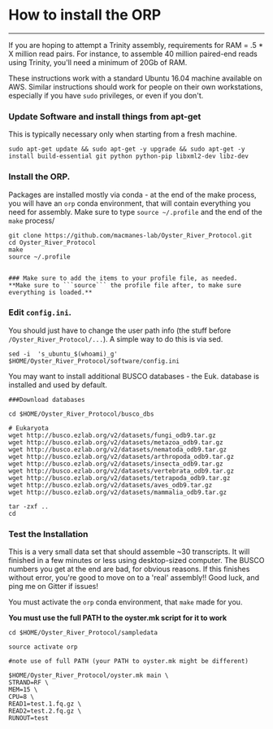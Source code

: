 # How to install the ORP
---

If you are hoping to attempt a Trinity assembly, requirements for RAM = .5 * X million read pairs. For instance, to assemble 40 million paired-end reads using Trinity, you'll need a minimum of 20Gb of RAM.

These instructions work with a standard Ubuntu 16.04 machine available on AWS. Similar instructions should work for people on their own workstations, especially if you have `sudo` privileges, or even if you don't.


### Update Software and install things from apt-get
This is typically necessary only when starting from a fresh machine.

```
sudo apt-get update && sudo apt-get -y upgrade && sudo apt-get -y install build-essential git python python-pip libxml2-dev libz-dev
```



### Install the ORP.

Packages are installed mostly via conda - at the end of the make process, you will have an `orp` conda environment, that will contain everything you need for assembly. Make sure to type `source ~/.profile` and the end of the `make` process/

```
git clone https://github.com/macmanes-lab/Oyster_River_Protocol.git
cd Oyster_River_Protocol
make
source ~/.profile


### Make sure to add the items to your profile file, as needed.
**Make sure to ```source``` the profile file after, to make sure everything is loaded.**
```

### Edit `config.ini`.
You should just have to change the user path info (the stuff before `/Oyster_River_Protocol/...`). A simple way to do this is via sed.

```
sed -i  's_ubuntu_$(whoami)_g' $HOME/Oyster_River_Protocol/software/config.ini
```

You may want to install additional BUSCO databases - the Euk. database is installed and used by default.

```
###Download databases

cd $HOME/Oyster_River_Protocol/busco_dbs

# Eukaryota
wget http://busco.ezlab.org/v2/datasets/fungi_odb9.tar.gz
wget http://busco.ezlab.org/v2/datasets/metazoa_odb9.tar.gz
wget http://busco.ezlab.org/v2/datasets/nematoda_odb9.tar.gz
wget http://busco.ezlab.org/v2/datasets/arthropoda_odb9.tar.gz
wget http://busco.ezlab.org/v2/datasets/insecta_odb9.tar.gz
wget http://busco.ezlab.org/v2/datasets/vertebrata_odb9.tar.gz
wget http://busco.ezlab.org/v2/datasets/tetrapoda_odb9.tar.gz
wget http://busco.ezlab.org/v2/datasets/aves_odb9.tar.gz
wget http://busco.ezlab.org/v2/datasets/mammalia_odb9.tar.gz

tar -zxf ..
cd
```

### Test the Installation

This is a very small data set that should assemble ~30 transcripts. It will finished in a few minutes or less using desktop-sized computer. The BUSCO numbers you get at the end are bad, for obvious reasons. If this finishes without error, you're good to move on to a 'real' assembly!! Good luck, and ping me on Gitter if issues!

You must activate the `orp` conda environment, that `make` made for you.

**You must use the full PATH to the oyster.mk script for it to work**

```
cd $HOME/Oyster_River_Protocol/sampledata

source activate orp

#note use of full PATH (your PATH to oyster.mk might be different)

$HOME/Oyster_River_Protocol/oyster.mk main \
STRAND=RF \
MEM=15 \
CPU=8 \
READ1=test.1.fq.gz \
READ2=test.2.fq.gz \
RUNOUT=test
```
